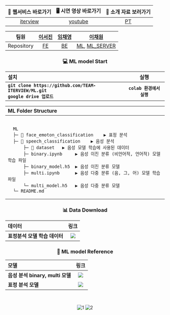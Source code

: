 <div align="center">

| 💬 웹서비스 바로가기 | 🖥️ 시연 영상 바로가기 | 🎤 소개 자료 보러가기 |
|:------:|:---------:|:---------:|
| [iterview](https://iterview.vercel.app/) | [youtube](https://youtu.be/3xKd0lTfJvA) | [PT](https://github.com/TEAM-ITERVIEW/.github/blob/main/profile/PT.md) |

| 팀원 | [이서진](https://github.com/529539) | [임채영](https://github.com/cha2y0ung) | [이채원](https://github.com/gchaewon) |
|:------:|:------:|:---------:|:---------:|
| Repository | [FE](https://github.com/TEAM-ITERVIEW/CLIENT) | [BE](https://github.com/TEAM-ITERVIEW/SERVER) | [ML](https://github.com/TEAM-ITERVIEW/ML), [ML_SERVER](https://github.com/TEAM-ITERVIEW/ML_SERVER) |

### 💻 ML model Start
| **설치** | **실행** |
| :--- | :---: |
| **`git clone https://github.com/TEAM-ITERVIEW/ML.git`** <br/> **`google drive 업로드`** | **`colab 환경에서 실행`** |

| ML Folder Structure | 
| :--- |
|<table>
      ML
      ├─ 📂 face_emoton_classification    ▶️ 표정 분석 
      ├─ 📂 speech_classification    ▶️ 음성 분석 
          ├─ 📂 dataset   ▶️ 음성 모델 학습에 사용된 데이터
          ├─ binary.ipynb     ▶️ 음성 이진 분류 (비언어적, 언어적) 모델 학습 파일
          ├─ binary_model.h5  ▶️ 음성 이진 분류 모델
          ├─ multi.ipynb      ▶️ 음성 다중 분류 (음, 그, 어) 모델 학습 파일
          └─ multi_model.h5   ▶️ 음성 다중 분류 모델
      └─ README.md
</table>

### 📊 Data Download
| **데이터** | **링크** |
| :--- | :---: |
| **표정분석 모델 학습 데이터** | <a href="https://www.kaggle.com/datasets/nicolejyt/facialexpressionrecognition"><img src ="https://img.shields.io/badge/Kaggle fer2013.csv-blue?style=flat"/></a>|



### 🔗 ML model Reference 
| **모델** | **링크** |
| :--- | :---: |
| **음성 분석 binary, multi 모델**|<a href="https://github.com/EwhaSpeakUP/SpeakUP_ML/tree/master"><img src="https://img.shields.io/badge/GitHub-222222?style=flat&logo=GitHub&logoColor=white"/></a>|
| **표정 분석 모델** |<a href="https://blog.naver.com/handuelly/221854592096"><img src ="https://img.shields.io/badge/Blog_link-blue?style=flat"/></a>|



<br/>

![1](https://github.com/TEAM-ITERVIEW/.github/assets/102040717/a1b8b991-2f5c-4bfd-968c-2fbc38f65a9d)
![2](https://github.com/TEAM-ITERVIEW/.github/assets/102040717/2cdf9256-6dd0-4340-93e4-7a6e88bf4a70)

</div>

